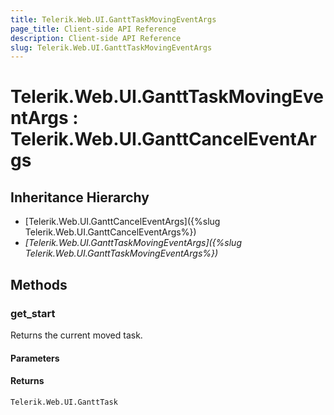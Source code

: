 ```yaml
---
title: Telerik.Web.UI.GanttTaskMovingEventArgs
page_title: Client-side API Reference
description: Client-side API Reference
slug: Telerik.Web.UI.GanttTaskMovingEventArgs
---
```


# Telerik.Web.UI.GanttTaskMovingEventArgs : Telerik.Web.UI.GanttCancelEventArgs

## Inheritance Hierarchy

* [Telerik.Web.UI.GanttCancelEventArgs]({%slug Telerik.Web.UI.GanttCancelEventArgs%})
* *[Telerik.Web.UI.GanttTaskMovingEventArgs]({%slug Telerik.Web.UI.GanttTaskMovingEventArgs%})*

## Methods

### get_start

Returns the current moved task. 

#### Parameters

#### Returns

`Telerik.Web.UI.GanttTask`